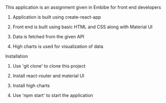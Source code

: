 This application is an assignment given in Embibe for front end developers

1) Application is built using create-react-app 

2) Front end is built using basic HTML and CSS along with Material UI

3) Data is fetched from the given API

4) High charts is used for visualization of data

Installation

1) Use 'git clone' to clone this project

2) Install react-router and material UI

3) Install high charts

4) Use 'npm start' to start the application